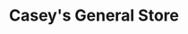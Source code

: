 ---
title: "Casey's General Store"
url: /springfield/caseys-general-store-north-peoria-road/
shop: Lebensmittel
---